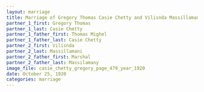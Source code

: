 ```yaml
---
layout: marriage
title: Marriage of Gregory Thomas Casie Chetty and Vilisnda Massillamani
partner_1_first: Gregory Thomas
partner_1_last: Casie Chetty
partner_1_father_first: Thomas Mighel
partner_1_father_last: Casie Chetty
partner_2_first: Vilisnda
partner_2_last: Massillamani
partner_2_father_first: Marshal
partner_2_father_last: Massilamany
image_file: casie_chetty_gregory_page_479_year_1920
date: October 25, 1920
categories: marriage
---
```


